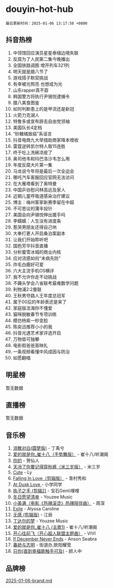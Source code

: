 # douyin-hot-hub

`最后更新时间：2025-01-06 13:17:58 +0800`

## 抖音热榜

1. 中领馆回应演员星星泰缅边境失联
1. 反腐为了人民第二集今晚播出
1. 全国铁路调图 增开列车321列
1. 明天就是腊八节了
1. 游戏搭子默契挑战
1. 有幸被光照亮 也想成为光
1. 山东rapper真不孬
1. 韩国警方将执行尹锡悦逮捕令
1. 腊八美食图鉴
1. 如何判断患上的是甲流还是新冠
1. 火箭力克湖人
1. 特鲁多或宣布辞去自由党领袖
1. 美国队长4定档
1. “砂糖橘致癌”系谣言
1. 抖音电商九大举措助商家降本增收
1. 雷霆逆转凯尔特人取15连胜
1. 终于吃上洗碗凉皮了
1. 奥司他韦和玛巴洛沙韦怎么用
1. 年度反腐大片第一集
1. 马龙说今年将是最后一次全运会
1. 哪吒汽车客服回应官网无法访问
1. 在大雁塔看到了奥特曼
1. 中国乒协慰问林高远及家人
1. 近期儿童呼吸道感染治疗建议
1. 博主：梅州客家新赛季留在中超
1. 不可思议的蒲丰投针
1. 美国会向尹锡悦伸出援手吗
1. 李蠕蠕：人生没有进度条
1. 惹哭男朋友还得自己哄
1. 大奉打更人开启桑泊案副本
1. 让我们开始聆听吧
1. 国色芳华抖音直播
1. 分析蜜雪冰城的商业内核
1. 应对流感如何“未病先防”
1. 炸毛白鹿好可爱
1. 六大主流手机OS横评
1. 我不允许你走不动挑战
1. 不薅头学会八省联考最难数学问题
1. 利物浦2:2曼联
1. 王秋男夺路人王年度总冠军
1. 属于00后的年龄表还是来了
1. 家庭版法海你不懂爱
1. 猫咪脱敏春节专项训练
1. 模仿杨紫一秒变脸
1. 陈奕迅推荐小小的我
1. 抖音光遇艺术家评选开启
1. 万物皆可独攀
1. 电影假爸爸首映礼
1. 一条视频看懂中风成因与防治
1. 如愿翻唱

## 明星榜

暂无数据

## 直播榜

暂无数据

## 音乐榜

1. [消散对白(圆梦版)](https://sf5-hl-cdn-tos.douyinstatic.com/obj/tos-cn-ve-2774/og4jB5I5IizzoZVAAAzWgBMAsMDWoArfwBOiFs) - 丁禹兮
1. [爱的就是你_崔十八（手势舞版）](https://sf5-hl-cdn-tos.douyinstatic.com/obj/tos-cn-ve-2774/oApB2AigNyB4sTw7JhBOikMAf0oDJzMWBuIrgm) - 崔十八/听潮阁
1. [你的](https://sf5-hl-cdn-tos.douyinstatic.com/obj/tos-cn-ve-2774/oYuIeKf42jB7sEV6B2upMdpYAgfrQWj0FeRegh) - 贺仙人
1. [天冷了你要记得穿秋裤（米三岁版）](https://sf3-cdn-tos.douyinstatic.com/obj/tos-cn-ve-2774/oQlIwVIDWiZ6BQilAorS7MA0AgCkQDvcZAdm1) - 米三岁
1. [Cute](https://sf5-hl-cdn-tos.douyinstatic.com/obj/tos-cn-ve-2774/o4IbIzHWKAAB4wsS5qMBRiiAlEBGTpQRNfFvuo) - Ly
1. [Falling In Love（剪辑版）](https://sf5-hl-cdn-tos.douyinstatic.com/obj/tos-cn-ve-2774/o8ajpA8zzgBPahbBIO8AcKGBLJezFCRd1wfP9f) - 青村秀和
1. [ At Dusk  Love ](https://sf6-cdn-tos.douyinstatic.com/obj/tos-cn-ve-2774/o8CrpCf5CaYgI4ZrtQgMQAFEfuGqNnRSDQAPBc) - 小学同学
1. [执子之手 (剪辑2)](https://sf3-cdn-tos.douyinstatic.com/obj/tos-cn-ve-2774/oUoZLQjCc31XzqsBnBQUNgeKtYPBcgbFDwtfcu) - 宝石Gem\哩哩
1. [冬日愿望清单](https://sf5-hl-cdn-tos.douyinstatic.com/obj/tos-cn-ve-2774/oIIgUOeamCFCVAzxN6MFRLIBlLGpUqQxeeHrLE) - Youzee Music
1. [小美满（电影《热辣滚烫》热辣陪伴曲）](https://sf5-hl-cdn-tos.douyinstatic.com/obj/tos-cn-ve-2774/o0GAn2lSgfZIDUgtevCGDQYnFg4CwnrBaxbTZL) - 周深
1. [Exile](https://sf5-hl-cdn-tos.douyinstatic.com/obj/tos-cn-ve-2774/oYj4gAQTknKE3WW0Je8KGmQ7z1cA4FefwtbufD) - Alyssa Caroline
1. [无感 (剪辑版)](https://sf5-hl-cdn-tos.douyinstatic.com/obj/tos-cn-ve-2774/o0eIsUzJBDlQaQFC5OFlgbMEZC1TFYBftOBn6p) - 江辰
1. [丁达尔的梦](https://sf5-hl-cdn-tos.douyinstatic.com/obj/tos-cn-ve-2774/oMU3WirUZBVQkAC9ccG5P2IQirziZM2RTInUY) - Youzee Music
1. [爱的就是你_崔十八 (主歌1)](https://sf5-hl-cdn-tos.douyinstatic.com/obj/tos-cn-ve-2774/oI5BO5DhFZ6UTcNCnZaOCBLtZ7WIMQGfgnXf5E) - 崔十八/听潮阁
1. [开心往前飞（开心超人联盟主题曲）](https://sf5-hl-cdn-tos.douyinstatic.com/obj/tos-cn-ve-2774/9d8fb7c82cf1421fb93a9fe925275e0a) - VIVI
1. [If December Never Ends](https://sf5-hl-cdn-tos.douyinstatic.com/obj/tos-cn-ve-2774/oY1IQMoTgCFIBg8RZifyqlBBt1UFgitTYmxeOS) - Anson Seabra
1. [春娇与志明](https://sf5-hl-cdn-tos.douyinstatic.com/obj/tos-cn-ve-2774/e530d8fceb7044b39707d7f9ff54add1) - 街道办,欧阳耀莹
1. [只你(直到幸福能触手可及)](https://sf5-hl-cdn-tos.douyinstatic.com/obj/tos-cn-ve-2774/o0lBkRDzFTeaVSUz3ZZSCBVtZ5DIMQGfgmEAuE) - 颜人中

## 品牌榜

[2025-01-06-brand.md](2025-01-06-brand.md)
